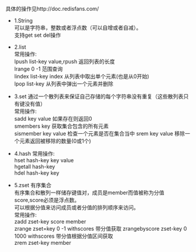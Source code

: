 具体的操作见http://doc.redisfans.com/
* 1.String    
可以是字符串，整数或者浮点数（可以自增或者自减）。  
支持get set del操作  

* 2.list  
常用操作:    
lpush list-key value,rpush 返回列表的长度  
lrange 0 -1 范围查询  
lindex list-key index 从列表中取出单个元素(也是从0开始)  
lpop list-key 从列表中弹出一个元素并删除

* 3.set  通过一个散列表来保证自己存储的每个字符串没有重复（这些散列表只有键没有值）  
常用操作:  
sadd key value 如果存在则返回0  
smembers key 获取集合包含的所有元素  
sismember key value 检查一个元素是否在集合当中
srem key value 移除一个元素返回被移除的数量(0或1个)  

* 4.hash 
常用操作:  
hset hash-key key value  
hgetall hash-key  
hdel hash-key key  

* 5.zset 有序集合  
有序集合和散列一样储存键值对，成员是member而值被称为分值score,score必须是浮点数。  
可以根据分值来访问成员或者分值的排列顺序来访问。  
常用操作:  
zadd zset-key score member  
zrange zset=key 0 -1 withscores 带分值获取
zrangebyscore zset-key 0 1000 withscores 带分值根据分值区间获取  
zrem zset-key member  
